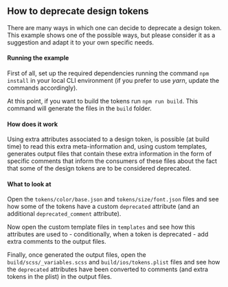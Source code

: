 ## How to deprecate design tokens

There are many ways in which one can decide to deprecate a design token. This example shows one of the possible ways, but please consider it as a suggestion and adapt it to your own specific needs.

#### Running the example

First of all, set up the required dependencies running the command `npm install` in your local CLI environment (if you prefer to use _yarn_, update the commands accordingly).

At this point, if you want to build the tokens run `npm run build`. This command will generate the files in the `build` folder.

#### How does it work

Using extra attributes associated to a design token, is possible (at build time) to read this extra meta-information and, using custom templates, generates output files that contain these extra information in the form of specific comments that inform the consumers of these files about the fact that some of the design tokens are to be considered deprecated.

#### What to look at

Open the `tokens/color/base.json` and `tokens/size/font.json` files and see how some of the tokens have a custom `deprecated` attribute (and an additional `deprecated_comment` attribute).

Now open the custom template files in `templates` and see how this attributes are used to - conditionally, when a token is deprecated - add extra comments to the output files.

Finally, once generated the output files, open the `build/scss/_variables.scss` and `build/ios/tokens.plist` files and see how the `deprecated` attributes have been converted to comments (and extra tokens in the plist) in the output files.
